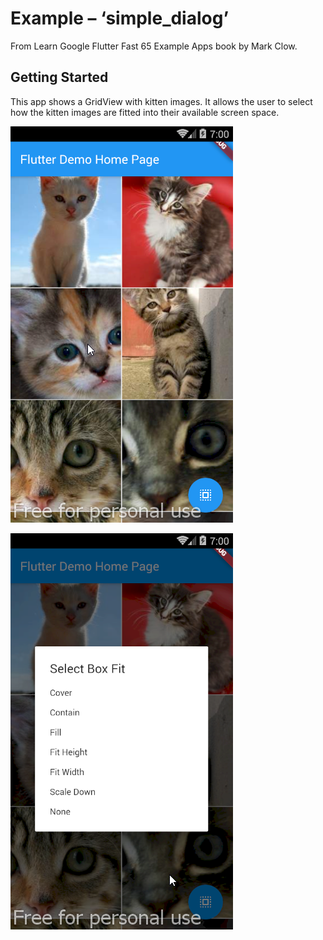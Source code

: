 # Example – ‘simple_dialog’

From Learn Google Flutter Fast 65 Example Apps book by Mark Clow.

## Getting Started

This app shows a GridView with kitten images. It allows the user to select how the kitten images are fitted into their available screen space.

![appImage.png](images/appImage.png)

![appImage.png](images/appImage2.png)